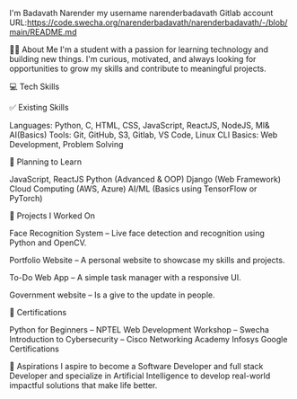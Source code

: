 I'm Badavath Narender my username narenderbadavath 
Gitlab account URL:https://code.swecha.org/narenderbadavath/narenderbadavath/-/blob/main/README.md

🧑‍💻 About Me
I'm a student with a passion for learning technology and building new things. I'm curious, motivated, and always looking for opportunities to grow my skills and contribute to meaningful projects.

💻 Tech Skills

✅ Existing Skills

Languages: Python, C, HTML, CSS, JavaScript, ReactJS, NodeJS, Ml& AI(Basics)
Tools: Git, GitHub, S3, Gitlab, VS Code, Linux CLI
Basics: Web Development, Problem Solving


🚀 Planning to Learn

JavaScript, ReactJS
Python (Advanced & OOP)
Django (Web Framework)
Cloud Computing (AWS, Azure)
AI/ML (Basics using TensorFlow or PyTorch)


📁 Projects I Worked On


Face Recognition System – Live face detection and recognition using Python and OpenCV.

Portfolio Website – A personal website to showcase my skills and projects.

To-Do Web App – A simple task manager with a responsive UI.

Government website – Is a give to the update in people.


📜 Certifications

Python for Beginners – NPTEL
Web Development Workshop – Swecha
Introduction to Cybersecurity – Cisco Networking Academy
Infosys
Google Certifications


🌟 Aspirations
I aspire to become a Software Developer and full stack Developer and specialize in Artificial Intelligence to develop real-world impactful solutions that make life better.
